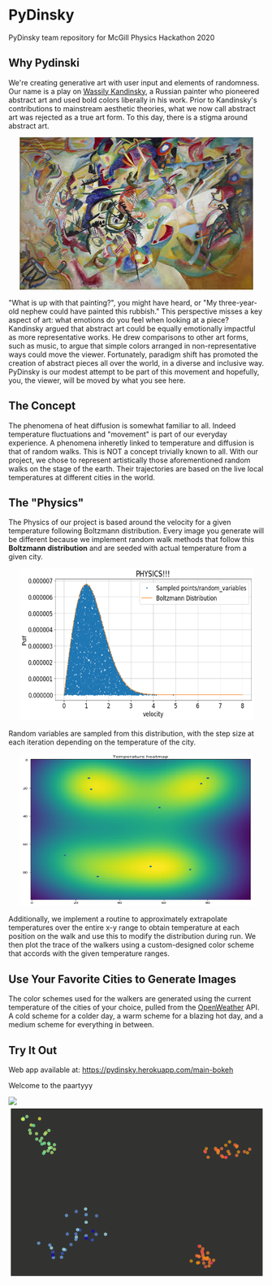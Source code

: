 # PyDinsky
PyDinsky team repository for McGill Physics Hackathon 2020

## Why Pydinski
We're creating generative art with user input and elements of randomness. Our name is a play on [Wassily Kandinsky](https://en.wikipedia.org/wiki/Wassily_Kandinsky), a Russian painter who pioneered abstract art and used bold colors liberally in his work. Prior to Kandinsky's contributions to mainstream aesthetic theories, what we now call abstract art was rejected as a true art form. To this day, there is a stigma around abstract art. 

<p align="center">
  <img width="460" height="300" src="https://github.com/soudk/PyDinsky/blob/main/kadinsky.jpg">
</p>

"What is up with that painting?", you might have heard, or "My three-year-old nephew could have painted this rubbish." This perspective misses a key aspect of art: what emotions do you feel when looking at a piece? Kandinsky argued that abstract art could be equally emotionally impactful as more representative works. He drew comparisons to other art forms, such as music, to argue that simple colors arranged in non-representative ways could move the viewer. Fortunately, paradigm shift has promoted the creation of abstract pieces all over the world, in a diverse and inclusive way. PyDinsky is our modest attempt to be part of this movement and hopefully, you, the viewer, will be moved by what you see here. 

## The Concept
The phenomena of heat diffusion is somewhat familiar to all. Indeed temperature fluctuations and "movement" is part of our everyday experience. A phenomena inheretly linked to temperature and diffusion is that of random walks. This is NOT a concept trivially known to all. With our project, we chose to represent artistically those aforementioned random walks on the stage of the earth. Their trajectories are based on the live local temperatures at different cities in the world. 

## The "Physics"
The Physics of our project is based around the velocity for a given temperature following Boltzmann distribution. Every image you generate will be different because we implement random walk methods that follow this **Boltzmann distribution** and are seeded with actual temperature from a given city.

<p align="center">
  <img width="460" height="300" src="https://github.com/soudk/PyDinsky/blob/main/distribution.png">
</p>

Random variables are sampled from this distribution, with the step size at each iteration depending on the temperature of the city. 

<p align="center">
  <img width="460" height="300" src="https://github.com/soudk/PyDinsky/blob/main/temp_map.png">
</p>

Additionally, we implement a routine to approximately extrapolate temperatures over the entire x-y range to obtain temperature at each position on the walk and use this to modify the distribution during run. We then plot the trace of the walkers using a custom-designed color scheme that accords with the given temperature ranges.

## Use Your Favorite Cities to Generate Images
The color schemes used for the walkers are generated using the current temperature of the cities of your choice, pulled from the [OpenWeather](https://openweathermap.org/) API. A cold scheme for a colder day, a warm scheme for a blazing hot day, and a medium scheme for everything in between.

## Try It Out
Web app available at: https://pydinsky.herokuapp.com/main-bokeh

Welcome to the paartyyy

![](animation1.gif)![party time](https://github.com/soudk/PyDinsky/blob/main/data/animation1.gif?raw=true)


